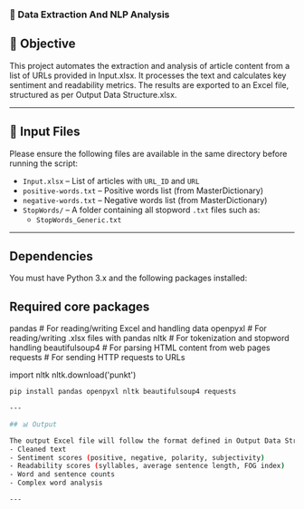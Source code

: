 ### 🧠 Data Extraction And NLP Analysis

## 📌 Objective

This project automates the extraction and analysis of article content from a list of URLs provided in Input.xlsx. It processes the text and calculates key sentiment and readability metrics. The results are exported to an Excel file, structured as per Output Data Structure.xlsx.

---

## 🧾 Input Files

Please ensure the following files are available in the same directory before running the script:

- `Input.xlsx` – List of articles with `URL_ID` and `URL`
- `positive-words.txt` – Positive words list (from MasterDictionary)
- `negative-words.txt` – Negative words list (from MasterDictionary)
- `StopWords/` – A folder containing all stopword `.txt` files such as:
  - `StopWords_Generic.txt`

---

## Dependencies

You must have Python 3.x and the following packages installed:

## Required core packages
pandas              # For reading/writing Excel and handling data
openpyxl            # For reading/writing .xlsx files with pandas
nltk                # For tokenization and stopword handling
beautifulsoup4      # For parsing HTML content from web pages
requests            # For sending HTTP requests to URLs


import nltk
nltk.download('punkt')


```bash
pip install pandas openpyxl nltk beautifulsoup4 requests

---

## 📊 Output

The output Excel file will follow the format defined in Output Data Structure.xlsx, containing:
- Cleaned text
- Sentiment scores (positive, negative, polarity, subjectivity)
- Readability scores (syllables, average sentence length, FOG index)
- Word and sentence counts
- Complex word analysis

---